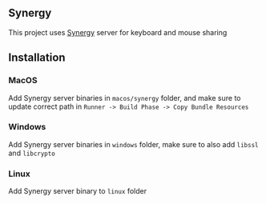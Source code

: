 ## Synergy

This project uses [Synergy](https://github.com/symless/synergy-core) server for keyboard and mouse sharing

## Installation

### MacOS

Add Synergy server binaries in `macos/synergy` folder, and make sure to update correct path in `Runner -> Build Phase -> Copy Bundle Resources`

### Windows

Add Synergy server binaries in `windows` folder, make sure to also add `libssl` and `libcrypto`

### Linux

Add Synergy server binary to `linux` folder
